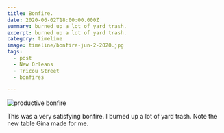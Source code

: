 ```yaml
---
title: Bonfire.
date: 2020-06-02T18:00:00.000Z
summary: burned up a lot of yard trash.
excerpt: burned up a lot of yard trash.
category: timeline
image: timeline/bonfire-jun-2-2020.jpg
tags:
  - post
  - New Orleans
  - Tricou Street
  - bonfires
  
---
```


![productive bonfire](/static/img/timeline/bonfire-jun-2-2020.jpg "productive bonfire")

This was a very satisfying bonfire. I burned up a lot of yard trash. Note the new table Gina made for me.
